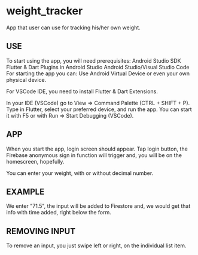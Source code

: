 # weight_tracker

App that user can use for tracking his/her own weight.

## USE ##

To start using the app, you will need prerequisites:
Android Studio SDK
Flutter & Dart Plugins in Android Studio
Android Studio/Visual Studio Code 
For starting the app you can:
Use Android Virtual Device or even your own physical device.

For VSCode IDE, you need to install Flutter & Dart Extensions.

In your IDE (VSCode) go to View => Command Palette (CTRL + SHIFT + P).
Type in Flutter, select your preferred device, and run the app.
You can start it with F5 or with Run => Start Debugging (VSCode).


## APP ##

When you start the app, login screen should appear.
Tap login button, the Firebase anonymous sign in function
will trigger and, you will be on the homescreen, hopefully.

You can enter your weight, with or without decimal number.


## EXAMPLE ##

We enter "71.5", the input will be added to Firestore and,
we would get that info with time added, right below the form.

## REMOVING INPUT ##

To remove an input, you just swipe left or right,
on the individual list item.